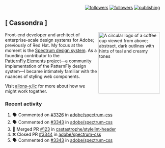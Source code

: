 <p align="right"><a rel="me" href="https://front-end.social/@castastrophe">
    <img alt="followers" title="Follow me on Mastodon" src="https://img.shields.io/mastodon/follow/109297102751309835?domain=https%3A%2F%2Ffront-end.social&label=Follow&logo=mastodon&logoColor=white&style=for-the-badge&labelColor=008080&color=006969"/></a>
  <a href="https://codepen.io/castastrophe/">
    <img alt="followers" title="Follow me on CodePen" src="https://img.shields.io/badge/23-1?color=640464&labelColor=7c007c&style=for-the-badge&logo=codepen&label=Follow"/></a>
<a href="https://castastrophe.medium.com/">
    <img alt="publishing" title="View articles on Medium" src="https://img.shields.io/badge/107-1?color=666&labelColor=444&label=subscribe&logo=medium&logoColor=white&style=for-the-badge"/></a>
</p>

## [&nbsp;Cassondra&nbsp;]

<img align="right" src="https://github-production-user-asset-6210df.s3.amazonaws.com/1840295/253016758-ba468774-1cd3-42c2-8f43-947b5eeb5edf.png" height="200" alt="A circular logo of a coffee cup viewed from above; abstract, dark outlines with hints of teal and creamy tones">

Front-end developer and architect of enterprise-scale design systems for Adobe; previously of Red Hat. My focus at the moment is the [Spectrum design system](https://github.com/adobe/spectrum-css). As a founding contributor to the [PatternFly&nbsp;Elements](https://github.com/patternfly/patternfly-elements) project&mdash;a community implementation of the PatternFly design system&mdash;I became intimately familiar with the nuances of styling web components.

Visit [allons-y.llc](http://allons-y.llc/) for more about how we might work together.

### Recent activity

<!--START_SECTION:activity-->
1. 🗣 Commented on [#3326](https://github.com/adobe/spectrum-css/pull/3326#issuecomment-2447166529) in [adobe/spectrum-css](https://github.com/adobe/spectrum-css)
2. 🗣 Commented on [#3343](https://github.com/adobe/spectrum-css/pull/3343#issuecomment-2447144321) in [adobe/spectrum-css](https://github.com/adobe/spectrum-css)
3. 🎉 Merged PR [#123](https://github.com/castastrophe/stylelint-header/pull/123) in [castastrophe/stylelint-header](https://github.com/castastrophe/stylelint-header)
4. ❌ Closed PR [#3344](https://github.com/adobe/spectrum-css/pull/3344) in [adobe/spectrum-css](https://github.com/adobe/spectrum-css)
5. 🗣 Commented on [#3343](https://github.com/adobe/spectrum-css/pull/3343#issuecomment-2442940177) in [adobe/spectrum-css](https://github.com/adobe/spectrum-css)
<!--END_SECTION:activity-->
